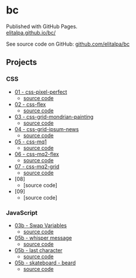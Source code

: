 # bc

Published with GitHub Pages.  
[elitalpa.github.io/bc/](https://elitalpa.github.io/bc/)

See source code on GitHub: [github.com/elitalpa/bc](https://github.com/elitalpa/bc)

## Projects

### CSS
- [01 - css-pixel-perfect](https://elitalpa.github.io/bc/projects/css-pixel-perfect/index.html)
    - [source code](https://github.com/elitalpa/bc/tree/main/projects/css-pixel-perfect)
- [02 - css-flex](https://elitalpa.github.io/bc/projects/css-flex/index.html)
    - [source code](https://github.com/elitalpa/bc/tree/main/projects/css-flex)
- [03 - css-grid-mondrian-painting](https://elitalpa.github.io/bc/projects/css-grid-mondrian-painting/index.html)
    - [source code](https://github.com/elitalpa/bc/tree/main/projects/css-grid-mondrian-painting)
- [04 - css-grid-ipsum-news](https://elitalpa.github.io/bc/projects/css-grid-ipsum-news/index.html)
    - [source code](https://github.com/elitalpa/bc/tree/main/projects/css-grid-ipsum-news)
- [05 - css-mq1](https://elitalpa.github.io/bc/projects/css-mq1/index.html)
    - [source code](https://github.com/elitalpa/bc/tree/main/projects/css-mq1)
- [06 - css-mq2-flex](https://elitalpa.github.io/bc/projects/css-mq2-flex/index.html)
    - [source code](https://github.com/elitalpa/bc/tree/main/projects/css-mq2-flex)
- [07 - css-mq2-grid](https://elitalpa.github.io/bc/projects/css-mq2-grid/index.html)
    - [source code](https://github.com/elitalpa/bc/tree/main/projects/css-mq2-grid)
- [08]
    - [source code]
- [09]
    - [source code]

### JavaScript

- [03b - Swap Variables](https://elitalpa.github.io/bc/projects/js-swap-variables/index.html)
    - [source code](https://github.com/elitalpa/bc/tree/main/projects/js-swap-variables/script.js)
- [05b - whisper message](https://elitalpa.github.io/bc/projects/js-whisper-message/index.html)
  - [source code](https://github.com/elitalpa/bc/tree/main/projects/js-whisper-message/script.js)
- [05b - last character](https://elitalpa.github.io/bc/projects/js-last-character/index.html)
  - [source code](https://github.com/elitalpa/bc/tree/main/projects/js-last-character/script.js)
- [05b - skateboard - beard](https://elitalpa.github.io/bc/projects/js-skateboard-beard/index.html)
  - [source code](https://github.com/elitalpa/bc/tree/main/projects/js-skateboard-beard/script.js)
